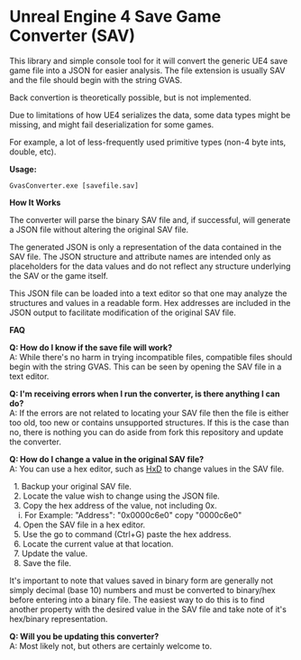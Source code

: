 # Unreal Engine 4 Save Game Converter (SAV)
This library and simple console tool for it will convert the generic UE4 save game file into a JSON for easier analysis. The file extension is usually SAV and the file should begin with the string GVAS.

Back convertion is theoretically possible, but is not implemented.

Due to limitations of how UE4 serializes the data, some data types might be missing, and might fail deserialization for some games.

For example, a lot of less-frequently used primitive types (non-4 byte ints, double, etc).

**Usage:**

  `GvasConverter.exe [savefile.sav]`
  
**How It Works**

The converter will parse the binary SAV file and, if successful, will generate a JSON file without altering the original SAV file.

The generated JSON is only a representation of the data contained in the SAV file. The JSON structure and attribute names are intended only as placeholders for the data values and do not reflect any structure underlying the SAV or the game itself.

This JSON file can be loaded into a text editor so that one may analyze the structures and values in a readable form. Hex addresses are included in the JSON output to facilitate modification of the original SAV file.

**FAQ**

**Q: How do I know if the save file will work?**  
A: While there's no harm in trying incompatible files, compatible files should begin with the string GVAS. This can be seen by opening the SAV file in a text editor.



**Q: I'm receiving errors when I run the converter, is there anything I can do?**  
A: If the errors are not related to locating your SAV file then the file is either too old, too new or contains unsupported structures. If this is the case than no, there is nothing you can do aside from fork this repository and update the converter.

**Q: How do I change a value in the original SAV file?**  
A: You can use a hex editor, such as [HxD](https://mh-nexus.de/en/hxd/) to change values in the SAV file.  

&nbsp;&nbsp;1. Backup your original SAV file.  
&nbsp;&nbsp;2. Locate the value wish to change using the JSON file.  
&nbsp;&nbsp;3. Copy the hex address of the value, not including 0x.  
&nbsp;&nbsp;&nbsp;&nbsp;i. For Example: "Address": "0x0000c6e0" copy "0000c6e0"  
&nbsp;&nbsp;4. Open the SAV file in a hex editor.  
&nbsp;&nbsp;5. Use the go to command (Ctrl+G) paste the hex address.  
&nbsp;&nbsp;6. Locate the current value at that location.  
&nbsp;&nbsp;7. Update the value.  
&nbsp;&nbsp;8. Save the file.

It's important to note that values saved in binary form are generally not simply decimal (base 10) numbers and must be converted to binary/hex before entering into a binary file. The easiest way to do this is to find another property with the desired value in the SAV file and take note of it's hex/binary representation.

**Q: Will you be updating this converter?**  
A: Most likely not, but others are certainly welcome to.



